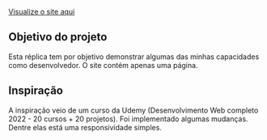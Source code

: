 [Visualize o site aqui](https://wallinsonrocha.github.io/museu-nacional-replica/)

## Objetivo do projeto
Esta réplica tem por objetivo demonstrar algumas das minhas capacidades como desenvolvedor. O site contém apenas uma página.

## Inspiração
A inspiração veio de um curso da Udemy (Desenvolvimento Web completo 2022 - 20 cursos + 20 projetos). Foi implementado algumas mudanças. Dentre elas está uma responsividade simples.
